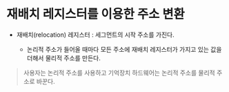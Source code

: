 # 재배치 레지스터를 이용한 주소 변환

- 재배치(relocation) 레지스터 : 세그먼트의 시작 주소를 가진다.

    - 논리적 주소가 들어올 때마다 모든 주소에 재배치 레지스터가 가지고 있는 값을 더해서 물리적 주소를 만든다.

> 사용자는 논리적 주소를 사용하고 기억장치 하드웨어는 논리적 주소를 물리적 주소로 바꾼다. 